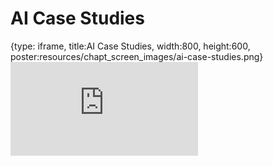 # AI Case Studies
 
{type: iframe, title:AI Case Studies, width:800, height:600, poster:resources/chapt_screen_images/ai-case-studies.png}
![](https://hutchdatascience.org/AI_for_Decision_Makers/no_toc/ai-case-studies.html)
 

 
